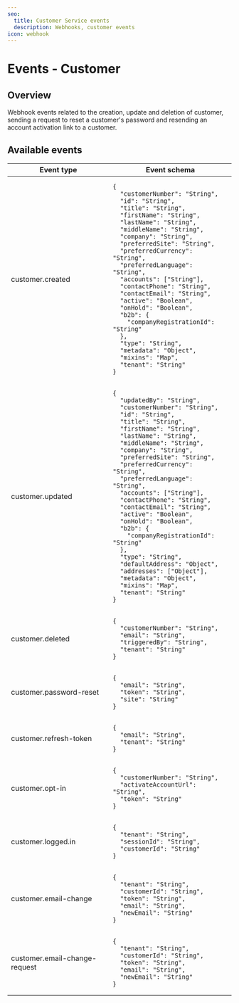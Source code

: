 ```yaml
---
seo:
  title: Customer Service events
  description: Webhooks, customer events
icon: webhook
---
```


# Events - Customer

## Overview

Webhook events related to the creation, update and deletion of customer, sending a request to reset a customer's password and resending an account activation link to a customer.

## Available events

<table><thead><tr><th>Event type</th><th>Event schema</th></tr></thead><tbody><tr><td>customer.created</td><td><pre class="language-json"><code class="lang-json">{
  "customerNumber": "String",
  "id": "String",
  "title": "String",
  "firstName": "String",
  "lastName": "String",
  "middleName": "String",
  "company": "String",
  "preferredSite": "String",
  "preferredCurrency": "String",
  "preferredLanguage": "String",
  "accounts": ["String"],
  "contactPhone": "String",
  "contactEmail": "String",
  "active": "Boolean",
  "onHold": "Boolean",
  "b2b": {
    "companyRegistrationId": "String"
  },
  "type": "String",
  "metadata": "Object",
  "mixins": "Map",
  "tenant": "String"
}
</code></pre></td></tr><tr><td>customer.updated</td><td><pre class="language-json"><code class="lang-json">{
  "updatedBy": "String",
  "customerNumber": "String",
  "id": "String",
  "title": "String",
  "firstName": "String",
  "lastName": "String",
  "middleName": "String",
  "company": "String",
  "preferredSite": "String",
  "preferredCurrency": "String",
  "preferredLanguage": "String",
  "accounts": ["String"],
  "contactPhone": "String",
  "contactEmail": "String",
  "active": "Boolean",
  "onHold": "Boolean",
  "b2b": {
    "companyRegistrationId": "String"
  },
  "type": "String",
  "defaultAddress": "Object",
  "addresses": ["Object"],
  "metadata": "Object",
  "mixins": "Map",
  "tenant": "String"
}
</code></pre></td></tr><tr><td>customer.deleted</td><td><pre class="language-json"><code class="lang-json">{
  "customerNumber": "String",
  "email": "String",
  "triggeredBy": "String",
  "tenant": "String"
}
</code></pre></td></tr><tr><td>customer.password-reset</td><td><pre class="language-json"><code class="lang-json">{
  "email": "String",
  "token": "String",
  "site": "String"
}
</code></pre></td></tr><tr><td>customer.refresh-token</td><td><pre class="language-json"><code class="lang-json">{
  "email": "String",
  "tenant": "String"
}
</code></pre></td></tr><tr><td>customer.opt-in</td><td><pre class="language-json"><code class="lang-json">{
  "customerNumber": "String",
  "activateAccountUrl": "String",
  "token": "String"
}
</code></pre></td></tr><tr><td>customer.logged.in</td><td><pre class="language-json"><code class="lang-json">{
  "tenant": "String",
  "sessionId": "String",
  "customerId": "String"
}
</code></pre></td></tr><tr><td>customer.email-change</td><td><pre class="language-json"><code class="lang-json">{
  "tenant": "String",
  "customerId": "String",
  "token": "String",
  "email": "String",
  "newEmail": "String"
}
</code></pre></td></tr><tr><td>customer.email-change-request</td><td><pre class="language-json"><code class="lang-json">{
  "tenant": "String",
  "customerId": "String",
  "token": "String",
  "email": "String",
  "newEmail": "String"
}
</code></pre></td></tr></tbody></table>
